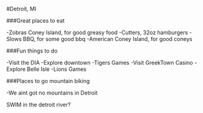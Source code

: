 #Detroit, MI


###Great places to eat

-Zobras Coney Island, for good greasy food
-Cutters, 32oz hamburgers
-Slows BBQ, for some good bbq
-American Coney Island, for good coneys

###Fun things to do

-Visit the DIA
-Explore downtown
-Tigers Games
-Visit GreekTown Casino
-Explore Belle Isle
-Lions Games


###Places to go mountain biking

-We aint got no mountains in Detroit


SWIM in the detroit river?